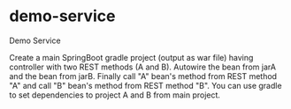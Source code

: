 # demo-service
Demo Service

Create a main SpringBoot gradle project (output as war file) having controller with two REST methods (A and B). 
Autowire the bean from jarA and the bean from jarB. 
Finally call "A" bean's method from REST method "A" and call "B" bean's method from REST method "B". 
You can use gradle to set dependencies to project A and B from main project.
